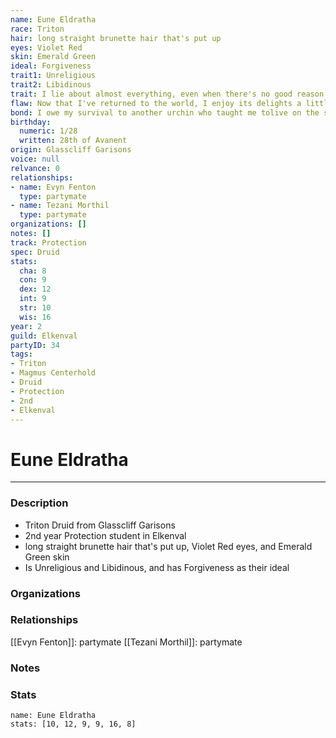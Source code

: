 ```yaml
---
name: Eune Eldratha
race: Triton
hair: long straight brunette hair that's put up
eyes: Violet Red
skin: Emerald Green
ideal: Forgiveness
trait1: Unreligious
trait2: Libidinous
trait: I lie about almost everything, even when there's no good reason to.
flaw: Now that I've returned to the world, I enjoy its delights a little too much.
bond: I owe my survival to another urchin who taught me tolive on the streets.
birthday:
  numeric: 1/28
  written: 28th of Avanent
origin: Glasscliff Garisons
voice: null
relvance: 0
relationships:
- name: Evyn Fenton
  type: partymate
- name: Tezani Morthil
  type: partymate
organizations: []
notes: []
track: Protection
spec: Druid
stats:
  cha: 8
  con: 9
  dex: 12
  int: 9
  str: 10
  wis: 16
year: 2
guild: Elkenval
partyID: 34
tags:
- Triton
- Magmus Centerhold
- Druid
- Protection
- 2nd
- Elkenval
---
```

# Eune Eldratha
---
### Description
- Triton Druid from Glasscliff Garisons
- 2nd year Protection student in Elkenval
- long straight brunette hair that's put up, Violet Red eyes, and Emerald Green skin
- Is Unreligious and Libidinous, and has Forgiveness as their ideal

### Organizations

### Relationships
[[Evyn Fenton]]: partymate
[[Tezani Morthil]]: partymate

### Notes

### Stats
```statblock
name: Eune Eldratha
stats: [10, 12, 9, 9, 16, 8]
```